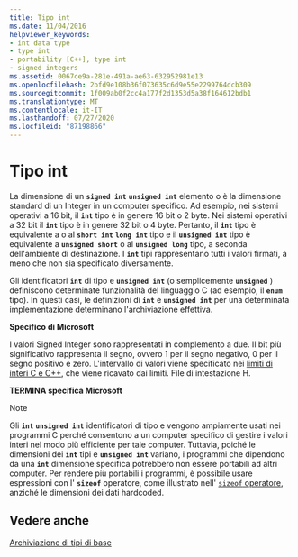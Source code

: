 ```yaml
---
title: Tipo int
ms.date: 11/04/2016
helpviewer_keywords:
- int data type
- type int
- portability [C++], type int
- signed integers
ms.assetid: 0067ce9a-281e-491a-ae63-632952981e13
ms.openlocfilehash: 2bfd9e108b36f073635c6d9e55e2299764dcb309
ms.sourcegitcommit: 1f009ab0f2cc4a177f2d1353d5a38f164612bdb1
ms.translationtype: MT
ms.contentlocale: it-IT
ms.lasthandoff: 07/27/2020
ms.locfileid: "87198866"
---
```

# <a name="type-int"></a>Tipo int

La dimensione di un **`signed int`** **`unsigned int`** elemento o è la dimensione standard di un Integer in un computer specifico. Ad esempio, nei sistemi operativi a 16 bit, il **`int`** tipo è in genere 16 bit o 2 byte. Nei sistemi operativi a 32 bit il **`int`** tipo è in genere 32 bit o 4 byte. Pertanto, il **`int`** tipo è equivalente a o al **`short int`** **`long int`** tipo e il **`unsigned int`** tipo è equivalente a **`unsigned short`** o al **`unsigned long`** tipo, a seconda dell'ambiente di destinazione. I **`int`** tipi rappresentano tutti i valori firmati, a meno che non sia specificato diversamente.

Gli identificatori **`int`** di tipo e **`unsigned int`** (o semplicemente **`unsigned`** ) definiscono determinate funzionalità del linguaggio C (ad esempio, il **`enum`** tipo). In questi casi, le definizioni di **`int`** e **`unsigned int`** per una determinata implementazione determinano l'archiviazione effettiva.

**Specifico di Microsoft**

I valori Signed Integer sono rappresentati in complemento a due. Il bit più significativo rappresenta il segno, ovvero 1 per il segno negativo, 0 per il segno positivo e zero. L'intervallo di valori viene specificato nei [limiti di interi C e C++](../c-language/cpp-integer-limits.md), che viene ricavato dai limiti. File di intestazione H.

**TERMINA specifica Microsoft**

> [!NOTE]
> Gli **`int`** **`unsigned int`** identificatori di tipo e vengono ampiamente usati nei programmi C perché consentono a un computer specifico di gestire i valori interi nel modo più efficiente per tale computer. Tuttavia, poiché le dimensioni dei **`int`** tipi e **`unsigned int`** variano, i programmi che dipendono da una **`int`** dimensione specifica potrebbero non essere portabili ad altri computer. Per rendere più portabili i programmi, è possibile usare espressioni con l' **`sizeof`** operatore, come illustrato nell' [ `sizeof` operatore](../c-language/sizeof-operator-c.md), anziché le dimensioni dei dati hardcoded.

## <a name="see-also"></a>Vedere anche

[Archiviazione di tipi di base](../c-language/storage-of-basic-types.md)
